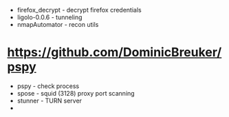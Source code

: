

- firefox_decrypt - decrypt firefox credentials
- ligolo-0.0.6 - tunneling
- nmapAutomator - recon utils

# https://github.com/DominicBreuker/pspy
- pspy - check process
- spose - squid (3128) proxy port scanning
- stunner - TURN server
- 